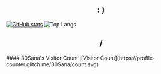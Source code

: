 <h2 align="center">: )</h2>

[![GitHub stats](https://github-readme-stats-git-masterrstaa-rickstaa.vercel.app/api?username=30Sana&show_icons=true&theme=midnight-purple)](https://github.com/30Sana/30Sana)
![Top Langs](https://github-readme-stats.vercel.app/api/top-langs/?username=30Sana&langs_count=20&theme=midnight-purple&layout=donut&hide_progress=false)
<h2 align="center">/</h2>
#### 30Sana's Visitor Count
![Visitor Count](https://profile-counter.glitch.me/30Sana/count.svg)
